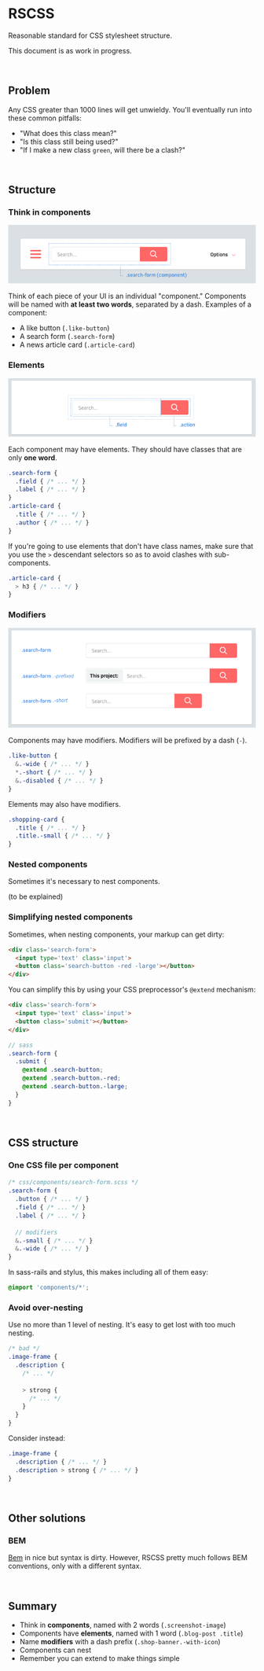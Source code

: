RSCSS
=====

Reasonable standard for CSS stylesheet structure.

This document is as work in progress.

<br>

Problem
-------

Any CSS greater than 1000 lines will get unwieldy. You'll eventually run into these common pitfalls:

* "What does this class mean?"
* "Is this class still being used?"
* "If I make a new class `green`, will there be a clash?"

<br>

Structure
---------

### Think in components

![](images/component-example.png)

Think of each piece of your UI is an individual "component." Components will be named with **at least two words**, separated by a dash. Examples of a component:

* A like button (`.like-button`)
* A search form (`.search-form`)
* A news article card (`.article-card`)

### Elements

![](images/component-elements.png)

Each component may have elements. They should have classes that are only **one word**.

```scss
.search-form {
  .field { /* ... */ }
  .label { /* ... */ }
}
.article-card {
  .title { /* ... */ }
  .author { /* ... */ }
}
```

If you're going to use elements that don't have class names, make sure that you use the `>` descendant selectors so as to avoid clashes with sub-components.

```scss
.article-card {
  > h3 { /* ... */ }
}
```

### Modifiers

![](images/component-modifiers.png)

Components may have modifiers. Modifiers will be prefixed by a dash (`-`).

```scss
.like-button {
  &.-wide { /* ... */ }
  *.-short { /* ... */ }
  &.-disabled { /* ... */ }
}
```

Elements may also have modifiers.

```scss
.shopping-card {
  .title { /* ... */ }
  .title.-small { /* ... */ }
}
```

### Nested components

Sometimes it's necessary to nest components.

(to be explained)

### Simplifying nested components

Sometimes, when nesting components, your markup can get dirty:

```html
<div class='search-form'>
  <input type='text' class='input'>
  <button class='search-button -red -large'></button>
</div>
```

You can simplify this by using your CSS preprocessor's `@extend` mechanism:

```html
<div class='search-form'>
  <input type='text' class='input'>
  <button class='submit'></button>
</div>
```

```scss
// sass
.search-form {
  .submit {
    @extend .search-button;
    @extend .search-button.-red;
    @extend .search-button.-large;
  }
}
```

<br>

CSS structure
-------------

### One CSS file per component

```scss
/* css/components/search-form.scss */
.search-form {
  .button { /* ... */ }
  .field { /* ... */ }
  .label { /* ... */ }

  // modifiers
  &.-small { /* ... */ }
  &.-wide { /* ... */ }
}
```

In sass-rails and stylus, this makes including all of them easy:

```scss
@import 'components/*';
```

### Avoid over-nesting

Use no more than 1 level of nesting. It's easy to get lost with too much nesting.

```scss
/* bad */
.image-frame {
  .description {
    /* ... */

    > strong {
      /* ... */
    }
  }
}
```

Consider instead:

```scss
.image-frame {
  .description { /* ... */ }
  .description > strong { /* ... */ }
}
```

<br>

Other solutions
---------------

### BEM

[Bem] in nice but syntax is dirty. However, RSCSS pretty much follows BEM conventions, only with a different syntax.

<br>

Summary
-------

* Think in **components**, named with 2 words (`.screenshot-image`)
* Components have **elements**, named with 1 word (`.blog-post .title`)
* Name **modifiers** with a dash prefix (`.shop-banner.-with-icon`)
* Components can nest
* Remember you can extend to make things simple

[Smacss]: https://smacss.com/
[Bem]: http://bem.info/
